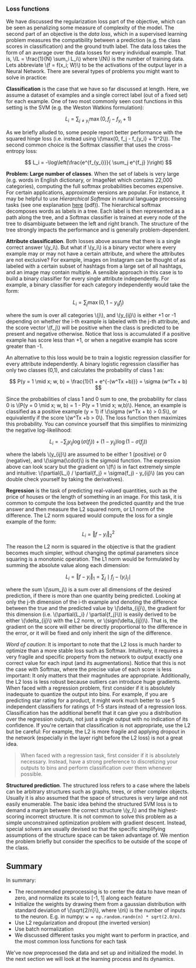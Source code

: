 ### Loss functions

We have discussed the regularization loss part of the objective, which can be seen as penalizing some measure of complexity of the model. The second part of an objective is the *data loss*, which in a supervised learning problem measures the compatibility between a prediction (e.g. the class scores in classification) and the ground truth label. The data loss takes the form of an average over the data losses for every individual example. That is, \\(L = \frac{1}{N} \sum_i L_i\\) where \\(N\\) is the number of training data. Lets abbreviate \\(f = f(x_i; W)\\) to be the activations of the output layer in a Neural Network. There are several types of problems you might want to solve in practice:

**Classification** is the case that we have so far discussed at length. Here, we assume a dataset of examples and a single correct label (out of a fixed set) for each example. One of two most commonly seen cost functions in this setting is the SVM (e.g. the Weston Watkins formulation):

$$
L_i = \sum_{j\neq y_i} \max(0, f_j - f_{y_i} + 1)
$$

As we briefly alluded to, some people report better performance with the squared hinge loss (i.e. instead using \\(\max(0, f_j - f_{y_i} + 1)^2\\)). The second common choice is the Softmax classifier that uses the cross-entropy loss:

$$
L_i = -\log\left(\frac{e^{f_{y_i}}}{ \sum_j e^{f_j} }\right)
$$

**Problem: Large number of classes**. When the set of labels is very large (e.g. words in English dictionary, or ImageNet which contains 22,000 categories), computing the full softmax probabilities becomes expensive. For certain applications, approximate versions are popular. For instance, it may be helpful to use *Hierarchical Softmax* in natural language processing tasks (see one explanation [here](http://arxiv.org/pdf/1310.4546.pdf) (pdf)). The hierarchical softmax decomposes words as labels in a tree. Each label is then represented as a path along the tree, and a Softmax classifier is trained at every node of the tree to disambiguate between the left and right branch. The structure of the tree strongly impacts the performance and is generally problem-dependent.

**Attribute classification**. Both losses above assume that there is a single correct answer \\(y_i\\). But what if \\(y_i\\) is a binary vector where every example may or may not have a certain attribute, and where the attributes are not exclusive? For example, images on Instagram can be thought of as labeled with a certain subset of hashtags from a large set of all hashtags, and an image may contain multiple. A sensible approach in this case is to build a binary classifier for every single attribute independently. For example, a binary classifier for each category independently would take the form:

$$
L_i = \sum_j \max(0, 1 - y_{ij} f_j)
$$

where the sum is over all categories \\(j\\), and \\(y_{ij}\\) is either +1 or -1 depending on whether the i-th example is labeled with the j-th attribute, and the score vector \\(f_j\\) will be positive when the class is predicted to be present and negative otherwise. Notice that loss is accumulated if a positive example has score less than +1, or when a negative example has score greater than -1. 

An alternative to this loss would be to train a logistic regression classifier for every attribute independently. A binary logistic regression classifier has only two classes (0,1), and calculates the probability of class 1 as:

$$
P(y = 1 \mid x; w, b) = \frac{1}{1 + e^{-(w^Tx +b)}} = \sigma (w^Tx + b)
$$

Since the probabilities of class 1 and 0 sum to one, the probability for class 0 is \\(P(y = 0 \mid x; w, b) = 1 - P(y = 1 \mid x; w,b)\\). Hence, an example is classified as a positive example (y = 1) if \\(\sigma (w^Tx + b) > 0.5\\), or equivalently if the score \\(w^Tx +b > 0\\). The loss function then maximizes this probability. You can convince yourself that this simplifies to minimizing the negative log-likelihood:

$$
L_i = -\sum_j y_{ij} \log(\sigma(f_j)) + (1 - y_{ij}) \log(1 - \sigma(f_j))
$$

where the labels \\(y_{ij}\\) are assumed to be either 1 (positive) or 0 (negative), and \\(\sigma(\cdot)\\) is the sigmoid function. The expression above can look scary but the gradient on \\(f\\) is in fact extremely simple and intuitive: \\(\partial{L_i} / \partial{f_j} = \sigma(f_j) - y_{ij}\\) (as you can double check yourself by taking the derivatives).

**Regression** is the task of predicting real-valued quantities, such as the price of houses or the length of something in an image. For this task, it is common to compute the loss between the predicted quantity and the true answer and then measure the L2 squared norm, or L1 norm of the difference. The L2 norm squared would compute the loss for a single example of the form:

$$
L_i = \Vert f - y_i \Vert_2^2
$$

The reason the L2 norm is squared in the objective is that the gradient becomes much simpler, without changing the optimal parameters since squaring is a monotonic operation. The L1 norm would be formulated by summing the absolute value along each dimension:

$$
L_i = \Vert f - y_i \Vert_1 = \sum_j \mid f_j - (y_i)_j \mid
$$

where the sum \\(\sum_j\\) is a sum over all dimensions of the desired prediction, if there is more than one quantity being predicted. Looking at only the j-th dimension of the i-th example and denoting the difference between the true and the predicted value by \\(\delta_{ij}\\), the gradient for this dimension (i.e. \\(\partial{L_i} / \partial{f_j}\\)) is easily derived to be either \\(\delta_{ij}\\) with the L2 norm, or \\(sign(\delta_{ij})\\). That is, the gradient on the score will either be directly proportional to the difference in the error, or it will be fixed and only inherit the sign of the difference.

*Word of caution*: It is important to note that the L2 loss is much harder to optimize than a more stable loss such as Softmax. Intuitively, it requires a very fragile and specific property from the network to output exactly one correct value for each input (and its augmentations). Notice that this is not the case with Softmax, where the precise value of each score is less important: It only matters that their magnitudes are appropriate. Additionally, the L2 loss is less robust because outliers can introduce huge gradients. When faced with a regression problem, first consider if it is absolutely inadequate to quantize the output into bins. For example, if you are predicting star rating for a product, it might work much better to use 5 independent classifiers for ratings of 1-5 stars instead of a regression loss. Classification has the additional benefit that it can give you a distribution over the regression outputs, not just a single output with no indication of its confidence. If you're certain that classification is not appropriate, use the L2 but be careful: For example, the L2 is more fragile and applying dropout in the network (especially in the layer right before the L2 loss) is not a great idea.

> When faced with a regression task, first consider if it is absolutely necessary. Instead, have a strong preference to discretizing your outputs to bins and perform classification over them whenever possible.

**Structured prediction**. The structured loss refers to a case where the labels can be arbitrary structures such as graphs, trees, or other complex objects. Usually it is also assumed that the space of structures is very large and not easily enumerable. The basic idea behind the structured SVM loss is to demand a margin between the correct structure \\(y_i\\) and the highest-scoring incorrect structure. It is not common to solve this problem as a simple unconstrained optimization problem with gradient descent. Instead, special solvers are usually devised so that the specific simplifying assumptions of the structure space can be taken advantage of. We mention the problem briefly but consider the specifics to be outside of the scope of the class.

<a name='summary'></a>

## Summary

In summary:

- The recommended preprocessing is to center the data to have mean of zero, and normalize its scale to [-1, 1] along each feature
- Initialize the weights by drawing them from a gaussian distribution with standard deviation of \\(\sqrt{2/n}\\), where \\(n\\) is the number of inputs to the neuron. E.g. in numpy: `w = np.random.randn(n) * sqrt(2.0/n)`.
- Use L2 regularization and dropout (the inverted version)
- Use batch normalization
- We discussed different tasks you might want to perform in practice, and the most common loss functions for each task

We've now preprocessed the data and set up and initialized the model. In the next section we will look at the learning process and its dynamics.
